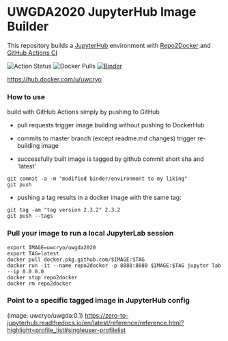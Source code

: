 # UWGDA2020 JupyterHub Image Builder

This repository builds a [JupyterHub](https://jupyter.org/hub) environment with [Repo2Docker](https://repo2docker.readthedocs.io/en/latest/) and [GitHub Actions CI](https://help.github.com/en/actions/automating-your-workflow-with-github-actions) 

![Action Status](https://github.com/uw-cryo/uwgda2020/workflows/Repo2Docker/badge.svg)
![Docker Pulls](https://img.shields.io/docker/pulls/uw-cryo/repo2docker-githubci)
[![Binder](https://mybinder.org/badge_logo.svg)](https://mybinder.org/v2/gh/uw-cryo/uwgda2020/master?urlpath=lab)

https://hub.docker.com/u/uwcryo

### How to use

build with GitHub Actions simply by pushing to GitHub

* pull requests trigger image building without pushing to DockerHub

* commits to master branch (except readme.md changes) trigger re-building image 
* successfully built image is tagged by github commit short sha and 'latest'
```
git commit -a -m "modified binder/environment to my liking"
git push
```
* pushing a tag results in a docker image with the same tag:
```
git tag -am "tag version 2.3.2" 2.3.2
git push --tags
```

### Pull your image to run a local JupyterLab session
```
export IMAGE=uwcryo/uwgda2020
export TAG=latest
docker pull docker.pkg.github.com/$IMAGE:$TAG
docker run -it --name repo2docker -p 8888:8888 $IMAGE:$TAG jupyter lab --ip 0.0.0.0
docker stop repo2docker
docker rm repo2docker
```

### Point to a specific tagged image in JupyterHub config
(image: uwcryo/uwgda:0.1)
https://zero-to-jupyterhub.readthedocs.io/en/latest/reference/reference.html?highlight=profile_list#singleuser-profilelist


